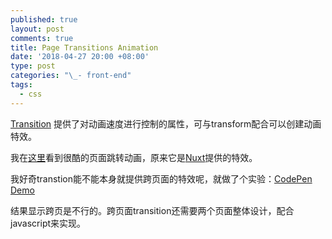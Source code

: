 ```yaml
---
published: true
layout: post
comments: true
title: Page Transitions Animation
date: '2018-04-27 20:00 +08:00'
type: post
categories: "\_- front-end"
tags:
  - css
---
```


[Transition](https://developer.mozilla.org/en-US/docs/Web/CSS/CSS_Transitions/Using_CSS_transitions) 提供了对动画速度进行控制的属性，可与transform配合可以创建动画特效。

我在[这里](https://page-transitions.com/)看到很酷的页面跳转动画，原来它是[Nuxt](https://nuxtjs.org/api/pages-transition/)提供的特效。

我好奇transtion能不能本身就提供跨页面的特效呢，就做了个实验：[CodePen Demo](https://codepen.io/imhazige/project/editor/DyLdnB)

结果显示跨页是不行的。跨页面transition还需要两个页面整体设计，配合javascript来实现。
